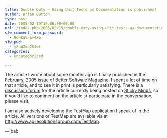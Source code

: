 ```yaml
---
title: Double Duty — Using Unit Tests as Documentation is published!
author: Brian Button
type: post
date: 2005-02-19T16:06:00+00:00
url: /index.php/2005/02/19/double-duty-using-unit-tests-as-documentation-is-published/
sfw_comment_form_password:
  - 8dNkaVFEv4xp
sfw_pwd:
  - yZaWZqu2SJwf
categories:
  - Uncategorized

---
```

The article I wrote about some months ago is finally published in the [February, 2005][1] issue of [Better Software Magazine][2]. I spent a lot of time on that article, and to see it in print is particularly satisfying. There is a [discussion forum][3] for the article currently being hosted on [Sticky Minds][4], so if you&rsquo;d like to comment on the article or participate in the conversation, please visit.

I am also actively developing the TestMap application I speak of in the article. All versions of TestMap are available via at <http://www.agilesolutionsgroup.com/TestMap>.

&mdash; bab

&nbsp;

 [1]: http://www.stickyminds.com/bettersoftware/magazine.asp?fn=citoc&mid=63
 [2]: http://www.stickyminds.com/BetterSoftware/magazine.asp
 [3]: http://www.stickyminds.com/s.asp?F=S8540_ROUND_64
 [4]: http://www.stickyminds.com/